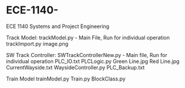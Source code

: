 # ECE-1140-
ECE 1140 Systems and Project Engineering

Track Model: 
  trackModel.py - Main File, Run for individual operation
  trackImport.py
  image.png
  
SW Track Controller:
  SWTrackControllerNew.py - Main file, Run for individual operation
  PLC_IO.txt
  PLCLogic.py
  Green Line.jpg
  Red Line.jpg
  CurrentWayside.txt
  WaysideController.py
  PLC_Backup.txt
  
Train Model
  trainModel.py
  Train.py
  BlockClass.py
